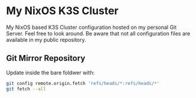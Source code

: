 # My NixOS K3S Cluster

My NixOS based K3S Cluster configuration hosted on my personal Git Server. Feel free to look around. Be aware that not all configuration files are available in my public repository.

## Git Mirror Repository

Update inside the bare foldwer with:

```bash
git config remote.origin.fetch 'refs/heads/*:refs/heads/*'
git fetch --all
```
